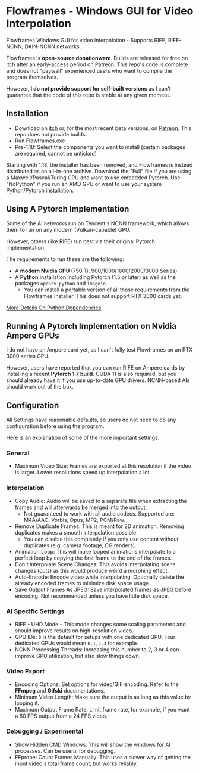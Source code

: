 # Flowframes - Windows GUI for Video Interpolation
Flowframes Windows GUI for video interpolation - Supports RIFE, RIFE-NCNN, DAIN-NCNN networks.

Flowframes is **open-source donationware**. Builds are released for free on itch after an early-access period on Patreon. This repo's code is complete and does not "paywall" experienced users who want to compile the program themselves.

However, **I do not provide support for self-built versions** as I can't guarantee that the code of this repo is stable at any given moment.



## Installation

* Download on [itch](https://nmkd.itch.io/flowframes) or, for the most recent beta versions, on [Patreon](https://www.patreon.com/n00mkrad). This repo does not provide builds.
* Run Flowframes.exe
* Pre-1.18: Select the components you want to install (certain packages are required, cannot be unticked)

Starting with 1.18, the installer has been removed, and Flowframes is instead distributed as an all-in-one archive. Download the "Full" file if you are using a Maxwell/Pascal/Turing GPU and want to use embedded Pytorch. Use "NoPython" if you run an AMD GPU or want to use your system Python/Pytorch installation.



## Using A Pytorch Implementation

Some of the AI networks run on Tencent's NCNN framework, which allows them to run on any modern (Vulkan-capable) GPU.

However, others (like RIFE) run best via their original Pytorch implementation.

The requirements to run these are the following:

* A **modern Nvidia GPU** (750 Ti, 900/1000/1600/2000/3000 Series).
* A **Python** installation including Pytorch (1.5 or later) as well as the packages `opencv-python` and `imageio`.
  * You can install a portable version of all those requirements from the Flowframes Installer. This does not support RTX 3000 cards yet.

[More Details On Python Dependencies](PythonDependencies.md)



## Running A Pytorch Implementation on Nvidia Ampere GPUs

I do not have an Ampere card yet, so I can't fully test Flowframes on an RTX 3000 series GPU.

However, users have reported that you can run RIFE on Ampere cards by installing a recent **Pytorch 1.7 build**. CUDA 11 is also required, but you should already have it if you use up-to-date GPU drivers. NCNN-based AIs should work out of the box.



## Configuration

All Settings have reasonable defaults, so users do not need to do any configuration before using the program.

Here is an explanation of some of the more important settings.

### General

* Maximum Video Size: Frames are exported at this resolution if the video is larger. Lower resolutions speed up interpolation a lot.

### Interpolation

* Copy Audio: Audio will be saved to a separate file when extracting the frames and will afterwards be merged into the output.
  * Not guaranteed to work with all audio codecs. Supported are: M4A/AAC, Vorbis, Opus, MP2, PCM/Raw.
* Remove Duplicate Frames: This is meant for 2D animation. Removing duplicates makes a smooth interpolation possible.
  * You can disable this completely if you only use content without duplicates (e.g. camera footage, CG renders).
* Animation Loop: This will make looped animations interpolate to a perfect loop by copying the first frame to the end of the frames.
* Don't Interpolate Scene Changes: This avoids interpolating scene changes (cuts) as this would produce weird a morphing effect.
* Auto-Encode: Encode video while interpolating. Optionally delete the already encoded frames to minimize disk space usage.
* Save Output Frames As JPEG: Save interpolated frames as JPEG before encoding. Not recommended unless you have little disk space.

### AI Specific Settings

* RIFE - UHD Mode - This mode changes some scaling parameters and should improve results on high-resolution video.
* GPU IDs: `0` is the default for setups with one dedicated GPU. Four dedicated GPUs would mean `0,1,2,3` for example.
* NCNN Processing Threads: Increasing this number to 2, 3 or 4 can improve GPU utilization, but also slow things down.

### Video Export

* Encoding Options: Set options for video/GIF encoding. Refer to the **FFmpeg** and **Gifski** documentations.
* Minimum Video Length: Make sure the output is as long as this value by looping it.
* Maximum Output Frame Rate: Limit frame rate, for example, if you want a 60 FPS output from a 24 FPS video.

### Debugging / Experimental

* Show Hidden CMD Windows: This will show the windows for AI processes. Can be useful for debugging.
* FFprobe: Count Frames Manually: This uses a slower way of getting the input video's total frame count, but works reliably. 